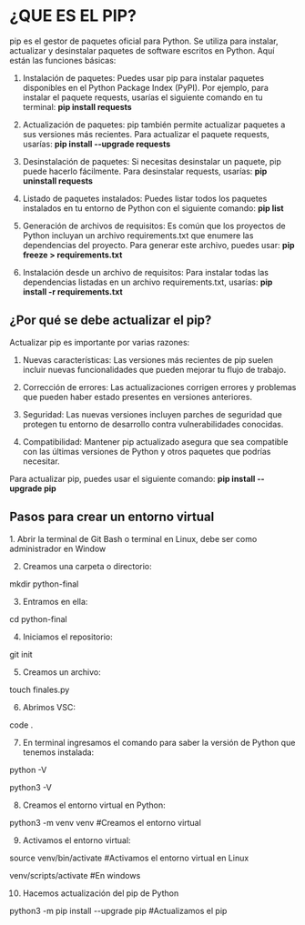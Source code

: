 # ¿QUE ES EL PIP?

<p>pip es el gestor de paquetes oficial para Python. Se utiliza para instalar, actualizar y desinstalar paquetes de software escritos en Python. Aquí están las funciones básicas:

1. Instalación de paquetes: Puedes usar pip para instalar paquetes disponibles en el Python Package Index (PyPI). Por ejemplo, para instalar el paquete requests, usarías el siguiente comando en tu terminal:
<strong>pip install requests</strong>

2. Actualización de paquetes: pip también permite actualizar paquetes a sus versiones más recientes. Para actualizar el paquete requests, usarías:
<strong>pip install --upgrade requests</strong>

3. Desinstalación de paquetes: Si necesitas desinstalar un paquete, pip puede hacerlo fácilmente. Para desinstalar requests, usarías:
<strong>pip uninstall requests</strong>

4. Listado de paquetes instalados: Puedes listar todos los paquetes instalados en tu entorno de Python con el siguiente comando: 
<strong>pip list</strong>

5. Generación de archivos de requisitos: Es común que los proyectos de Python incluyan un archivo requirements.txt que enumere las dependencias del proyecto. Para generar este archivo, puedes usar:
<strong>pip freeze > requirements.txt</strong>

6. Instalación desde un archivo de requisitos: Para instalar todas las dependencias listadas en un archivo requirements.txt, usarías:
<strong>pip install -r requirements.txt</strong>

</p>
<h2>¿Por qué se debe actualizar el pip?</h2>
<p>
Actualizar pip es importante por varias razones:

1. Nuevas características: Las versiones más recientes de pip suelen incluir nuevas funcionalidades que pueden mejorar tu flujo de trabajo.

2. Corrección de errores: Las actualizaciones corrigen errores y problemas que pueden haber estado presentes en versiones anteriores.

3. Seguridad: Las nuevas versiones incluyen parches de seguridad que protegen tu entorno de desarrollo contra vulnerabilidades conocidas.

4. Compatibilidad: Mantener pip actualizado asegura que sea compatible con las últimas versiones de Python y otros paquetes que podrías necesitar.

Para actualizar pip, puedes usar el siguiente comando:
<strong>pip install --upgrade pip</strong>
</p>

<h2>Pasos para crear un entorno virtual</h2>
<p>
1. Abrir la terminal de Git Bash o terminal en Linux, debe ser como administrador en Window

2. Creamos una carpeta o directorio: 

mkdir python-final

3. Entramos en ella: 

cd python-final

4. Iniciamos el repositorio:

git init

5. Creamos un archivo:

touch finales.py

6. Abrimos VSC:

code .

7. En terminal ingresamos el comando para saber la versión de Python que tenemos instalada:

python -V

python3 -V

8. Creamos el entorno virtual en Python:

python3 -m venv venv #Creamos el entorno virtual

9. Activamos el entorno virtual:

source venv/bin/activate #Activamos el entorno virtual en Linux

venv/scripts/activate #En windows

10. Hacemos actualización del pip de Python

python3 -m pip install --upgrade pip #Actualizamos el pip
</p>